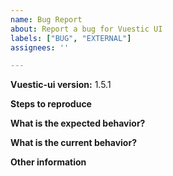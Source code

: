 ```yaml
---
name: Bug Report
about: Report a bug for Vuestic UI
labels: ["BUG", "EXTERNAL"]
assignees: ''

---
```


**Vuestic-ui version:** 1.5.1

**Steps to reproduce**

**What is the expected behavior?**

**What is the current behavior?**

**Other information**
